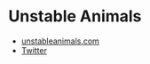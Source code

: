 # Unstable Animals

* [unstableanimals.com](https://unstableanimals.com)
* [Twitter](https://twitter.com/UnstableAnimals)